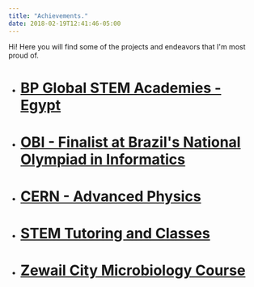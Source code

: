 ```yaml
---
title: "Achievements."
date: 2018-02-19T12:41:46-05:00
---
```


Hi! Here you will find some of the projects and endeavors that I'm most proud of.

* # [BP Global STEM Academies - Egypt](/achievements/bpglobalstem)

* # [OBI - Finalist at Brazil's National Olympiad in Informatics](/achievements/obi)

* # [CERN - Advanced Physics](/achievements/cern)

* # [STEM Tutoring and Classes](/achievements/stemtutoring)

* # [Zewail City Microbiology Course](/achievements/zewailcity)
